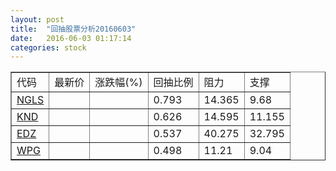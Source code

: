 ```yaml
---
layout: post
title:  "回抽股票分析20160603"
date:   2016-06-03 01:17:14
categories: stock
---
```

<script type="text/javascript">
var stockList = []
stockList.push('gb_ngls');
stockList.push('gb_knd');
stockList.push('gb_edz');
stockList.push('gb_wpg');
</script>
<table border="1">
 <tr>
 <td>代码</td>
 <td>最新价</td>
 <td>涨跌幅(%)</td>
 <td>回抽比例</td>
 <td>阻力</td>
 <td>支撑</td>
</tr>
  <tr id="ngls">
  <td><a href="http://stock.finance.sina.com.cn/usstock/quotes/NGLS.html" target="_blank">NGLS</a></td><td></td><td></td><td>0.793</td><td>14.365</td><td>9.68</td></tr>
  <tr id="knd">
  <td><a href="http://stock.finance.sina.com.cn/usstock/quotes/KND.html" target="_blank">KND</a></td><td></td><td></td><td>0.626</td><td>14.595</td><td>11.155</td></tr>
  <tr id="edz">
  <td><a href="http://stock.finance.sina.com.cn/usstock/quotes/EDZ.html" target="_blank">EDZ</a></td><td></td><td></td><td>0.537</td><td>40.275</td><td>32.795</td></tr>
  <tr id="wpg">
  <td><a href="http://stock.finance.sina.com.cn/usstock/quotes/WPG.html" target="_blank">WPG</a></td><td></td><td></td><td>0.498</td><td>11.21</td><td>9.04</td></tr>
</table>

